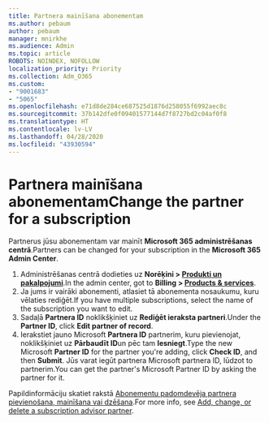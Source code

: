 ```yaml
---
title: Partnera mainīšana abonementam
ms.author: pebaum
author: pebaum
manager: mnirkhe
ms.audience: Admin
ms.topic: article
ROBOTS: NOINDEX, NOFOLLOW
localization_priority: Priority
ms.collection: Adm_O365
ms.custom:
- "9001683"
- "5065"
ms.openlocfilehash: e71d8de284ce687525d1876d258055f6992aec8c
ms.sourcegitcommit: 37b142dfe0f09401577144d7f8727bd2c04af0f8
ms.translationtype: HT
ms.contentlocale: lv-LV
ms.lasthandoff: 04/28/2020
ms.locfileid: "43930594"
---
```

# <a name="change-the-partner-for-a-subscription"></a><span data-ttu-id="47c81-102">Partnera mainīšana abonementam</span><span class="sxs-lookup"><span data-stu-id="47c81-102">Change the partner for a subscription</span></span>

<span data-ttu-id="47c81-103">Partnerus jūsu abonementam var mainīt **Microsoft 365 administrēšanas centrā**.</span><span class="sxs-lookup"><span data-stu-id="47c81-103">Partners can be changed for your subscription in the **Microsoft 365 Admin Center**.</span></span>

1. <span data-ttu-id="47c81-104">Administrēšanas centrā dodieties uz **Norēķini > [Produkti un pakalpojumi](https://go.microsoft.com/fwlink/p/?linkid=842054)**.</span><span class="sxs-lookup"><span data-stu-id="47c81-104">In the admin center, got to **Billing > [Products & services](https://go.microsoft.com/fwlink/p/?linkid=842054)**.</span></span> 
2. <span data-ttu-id="47c81-105">Ja jums ir vairāki abonementi, atlasiet tā abonementa nosaukumu, kuru vēlaties rediģēt.</span><span class="sxs-lookup"><span data-stu-id="47c81-105">If you have multiple subscriptions, select the name of the subscription you want to edit.</span></span> 
3. <span data-ttu-id="47c81-106">Sadaļā **Partnera ID** noklikšķiniet uz **Rediģēt ieraksta partneri**.</span><span class="sxs-lookup"><span data-stu-id="47c81-106">Under the **Partner ID**, click **Edit partner of record**.</span></span>
4. <span data-ttu-id="47c81-107">Ierakstiet jauno Microsoft **Partnera ID** partnerim, kuru pievienojat, noklikšķiniet uz **Pārbaudīt ID**un pēc tam **Iesniegt**.</span><span class="sxs-lookup"><span data-stu-id="47c81-107">Type the new Microsoft **Partner ID** for the partner you're adding, click **Check ID**, and then **Submit**.</span></span> <span data-ttu-id="47c81-108">Jūs varat iegūt partnera Microsoft partnera ID, lūdzot to partnerim.</span><span class="sxs-lookup"><span data-stu-id="47c81-108">You can get the partner's Microsoft Partner ID by asking the partner for it.</span></span>

<span data-ttu-id="47c81-109">Papildinformāciju skatiet rakstā [Abonementu padomdevēja partnera pievienošana, mainīšana vai dzēšana](https://docs.microsoft.com/microsoft-365/admin/misc/add-partner).</span><span class="sxs-lookup"><span data-stu-id="47c81-109">For more info, see [Add, change, or delete a subscription advisor partner](https://docs.microsoft.com/microsoft-365/admin/misc/add-partner).</span></span> 
